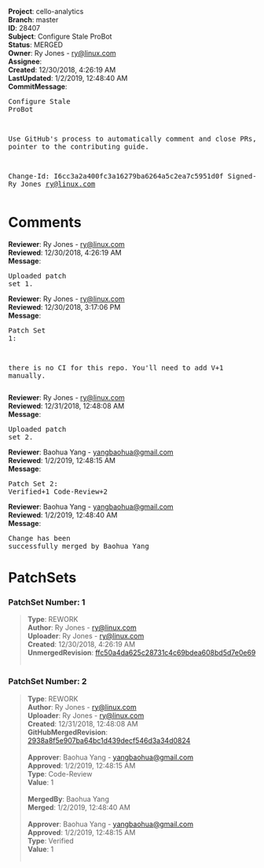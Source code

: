 <strong>Project</strong>: cello-analytics<br><strong>Branch</strong>: master<br><strong>ID</strong>: 28407<br><strong>Subject</strong>: Configure Stale ProBot<br><strong>Status</strong>: MERGED<br><strong>Owner</strong>: Ry Jones - ry@linux.com<br><strong>Assignee</strong>:<br><strong>Created</strong>: 12/30/2018, 4:26:19 AM<br><strong>LastUpdated</strong>: 1/2/2019, 12:48:40 AM<br><strong>CommitMessage</strong>:<br><pre>Configure Stale ProBot

Use GitHub's process to automatically comment
and close PRs, with a pointer to the contributing
guide.

Change-Id: I6cc3a2a400fc3a16279ba6264a5c2ea7c5951d0f
Signed-off-by: Ry Jones <ry@linux.com>
</pre><h1>Comments</h1><strong>Reviewer</strong>: Ry Jones - ry@linux.com<br><strong>Reviewed</strong>: 12/30/2018, 4:26:19 AM<br><strong>Message</strong>: <pre>Uploaded patch set 1.</pre><strong>Reviewer</strong>: Ry Jones - ry@linux.com<br><strong>Reviewed</strong>: 12/30/2018, 3:17:06 PM<br><strong>Message</strong>: <pre>Patch Set 1:

there is no CI for this repo. You'll need to add V+1 manually.</pre><strong>Reviewer</strong>: Ry Jones - ry@linux.com<br><strong>Reviewed</strong>: 12/31/2018, 12:48:08 AM<br><strong>Message</strong>: <pre>Uploaded patch set 2.</pre><strong>Reviewer</strong>: Baohua Yang - yangbaohua@gmail.com<br><strong>Reviewed</strong>: 1/2/2019, 12:48:15 AM<br><strong>Message</strong>: <pre>Patch Set 2: Verified+1 Code-Review+2</pre><strong>Reviewer</strong>: Baohua Yang - yangbaohua@gmail.com<br><strong>Reviewed</strong>: 1/2/2019, 12:48:40 AM<br><strong>Message</strong>: <pre>Change has been successfully merged by Baohua Yang</pre><h1>PatchSets</h1><h3>PatchSet Number: 1</h3><blockquote><strong>Type</strong>: REWORK<br><strong>Author</strong>: Ry Jones - ry@linux.com<br><strong>Uploader</strong>: Ry Jones - ry@linux.com<br><strong>Created</strong>: 12/30/2018, 4:26:19 AM<br><strong>UnmergedRevision</strong>: [ffc50a4da625c28731c4c69bdea608bd5d7e0e69](https://github.com/hyperledger-gerrit-archive/cello-analytics/commit/ffc50a4da625c28731c4c69bdea608bd5d7e0e69)<br><br></blockquote><h3>PatchSet Number: 2</h3><blockquote><strong>Type</strong>: REWORK<br><strong>Author</strong>: Ry Jones - ry@linux.com<br><strong>Uploader</strong>: Ry Jones - ry@linux.com<br><strong>Created</strong>: 12/31/2018, 12:48:08 AM<br><strong>GitHubMergedRevision</strong>: [2938a8f5e907ba64bc1d439decf546d3a34d0824](https://github.com/hyperledger-gerrit-archive/cello-analytics/commit/2938a8f5e907ba64bc1d439decf546d3a34d0824)<br><br><strong>Approver</strong>: Baohua Yang - yangbaohua@gmail.com<br><strong>Approved</strong>: 1/2/2019, 12:48:15 AM<br><strong>Type</strong>: Code-Review<br><strong>Value</strong>: 1<br><br><strong>MergedBy</strong>: Baohua Yang<br><strong>Merged</strong>: 1/2/2019, 12:48:40 AM<br><br><strong>Approver</strong>: Baohua Yang - yangbaohua@gmail.com<br><strong>Approved</strong>: 1/2/2019, 12:48:15 AM<br><strong>Type</strong>: Verified<br><strong>Value</strong>: 1<br><br></blockquote>